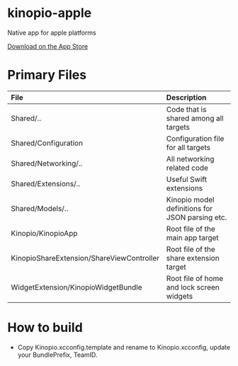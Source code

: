 # kinopio-apple

Native app for apple platforms

[Download on the App Store](https://apps.apple.com/us/app/kinopio/id6448743101)

# Primary Files

| File                                      | Description                                     |
| :---------------------------------------- | :---------------------------------------------- |
| Shared/..                                 | Code that is shared among all targets           |
| Shared/Configuration                      | Configuration file for all targets              |
| Shared/Networking/..                      | All networking related code                     |
| Shared/Extensions/..                      | Useful Swift extensions                         |
| Shared/Models/..                          | Kinopio model definitions for JSON parsing etc. |
| Kinopio/KinopioApp                        | Root file of the main app target                |
| KinopioShareExtension/ShareViewController | Root file of the share extension target         |
| WidgetExtension/KinopioWidgetBundle       | Root file of home and lock screen widgets       |

# How to build

- Copy Kinopio.xcconfig.template and rename to Kinopio.xcconfig, update your
  BundlePrefix, TeamID.
